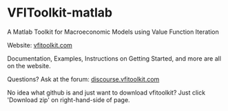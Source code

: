 # VFIToolkit-matlab
A Matlab Toolkit for Macroeconomic Models using Value Function Iteration

Website: [vfitoolkit.com](http://www.vfitoolkit.com)

Documentation, Examples, Instructions on Getting Started, and more are all on the website.

Questions? Ask at the forum: [discourse.vfitoolkit.com](http://discourse.vfitoolkit.com/)

No idea what github is and just want to download vfitoolkit? Just click 'Download zip' on right-hand-side of page.
